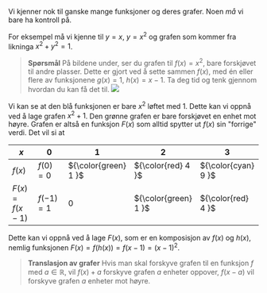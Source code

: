 Vi kjenner nok til ganske mange funksjoner og deres grafer. Noen *må* vi bare ha kontroll på.

For eksempel må vi kjenne til $y = x$, $y = x^2$ og grafen som kommer fra likninga $x^2 + y^2 = 1$.

> **Spørsmål**
>  På bildene under, ser du grafen til $f(x)=x^2$, bare forskjøvet til andre plasser. Dette er gjort ved å sette sammen $f(x)$, med én eller flere av funksjonene $g(x)=1$, $h(x)=x-1$. Ta deg tid og tenk gjennom hvordan du kan få det til. 
![](/Files/andregradsgrafer.svg)

Vi kan se at den blå funksjonen er bare $x^2$ løftet med $1$. Dette kan vi oppnå ved å lage grafen $x^2 +1$. 
Den grønne grafen er bare forskjøvet en enhet mot høyre. Grafen er altså en funksjon $F(x)$ som alltid spytter ut $f(x)$ sin "forrige" verdi. Det vil si at 

| $x$           | 0         | 1                    | 2                    | 3                   | 4                   |
| ------------- | --------- | -------------------- | -------------------- | ------------------- | ------------------- |
| $f(x)$        | $f(0)=0$  | ${\color{green} 1 }$ | ${\color{red} 4 }$   | ${\color{cyan} 9 }$ | 16                  |
| $F(x)=f(x-1)$ | $f(-1)=1$ | 0                    | ${\color{green} 1 }$ | ${\color{red} 4 }$  | ${\color{cyan} 9 }$ |

Dette kan vi oppnå ved å lage $F(x)$, som er en komposisjon av $f(x)$ og $h(x)$, nemlig funksjonen $F(x) = f(h(x))=f(x-1) = (x-1)^2$. 

> **Translasjon av grafer**
> Hvis man skal forskyve grafen til en funksjon $f$ med $a\in \mathbb{R}$, vil
>  $f(x)+a$ forskyve grafen $a$ enheter oppover,
>  $f(x-a)$ vil forskyve grafen $a$ enheter mot høyre.
>  

